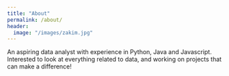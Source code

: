 ```yaml
---
title: "About"
permalink: /about/
header:
  image: "/images/zakim.jpg"
---
```


An aspiring data analyst with experience in Python, Java and Javascript.
Interested to look at everything related to data, and working on projects that can make a difference!

